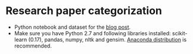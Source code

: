 # Research paper categorization

* Python notebook and dataset for the [blog post](http://aqibsaeed.github.io/2016-07-26-text-classification/).
* Make sure you have Python 2.7 and following libraries installed: scikit-learn (0.17), pandas, numpy, nltk and gensim. [Anaconda distribution](https://www.continuum.io/downloads) is recommended.
